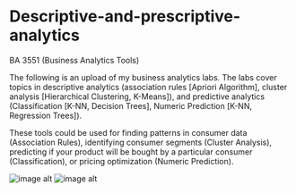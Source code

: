 # Descriptive-and-prescriptive-analytics
BA 3551 (Business Analytics Tools)

The following is an upload of my business analytics labs. The labs cover topics in descriptive analytics (association rules [Apriori Algorithm], cluster analysis [Hierarchical Clustering, K-Means]), and predictive analytics (Classification [K-NN, Decision Trees], Numeric Prediction [K-NN, Regression Trees]).

These tools could be used for finding patterns in consumer data (Association Rules), identifying consumer segments (Cluster Analysis), predicting if your product will be bought by a particular consumer (Classification), or pricing optimization (Numeric Prediction).

![image alt](https://github.com/aarern/descriptive-predictive-analytics/blob/402cdefff513ffb92913b2c67598f4e36326874f/images/cer1.jpg)
![image alt](https://github.com/aarern/descriptive-predictive-analytics/blob/402cdefff513ffb92913b2c67598f4e36326874f/images/cer2.jpg)
